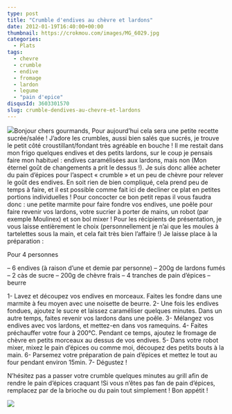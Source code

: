 ```yaml
---
type: post
title: "Crumble d'endives au chèvre et lardons"
date: 2012-01-19T16:40:00+00:00
thumbnail: https://crokmou.com/images/MG_6029.jpg
categories:
  - Plats
tags:
  - chevre
  - crumble
  - endive
  - fromage
  - lardon
  - legume
  - "pain d'epice"
disqusId: 3603301570
slug: crumble-dendives-au-chevre-et-lardons
---
```


[![](http://4.bp.blogspot.com/-R9tGTKzI8_E/TxgrrGWHVeI/AAAAAAAABd0/_MRoYz_9Ygk/s1600/chat.3.gif)](http://4.bp.blogspot.com/-R9tGTKzI8_E/TxgrrGWHVeI/AAAAAAAABd0/_MRoYz_9Ygk/s1600/chat.3.gif)Bonjour chers gourmands, Pour aujourd’hui cela sera une petite recette sucrée/salée ! J’adore les crumbles, aussi bien salés que sucrés, je trouve le petit côté croustillant/fondant très agréable en bouche ! Il me restait dans mon frigo quelques endives et des petits lardons, sur le coup je pensais faire mon habituel : endives caramélisées aux lardons, mais non (Mon éternel goût de changements a prit le dessus !). Je suis donc allée acheter du pain d’épices pour l’aspect « crumble » et un peu de chèvre pour relever le goût des endives. En soit rien de bien compliqué, cela prend peu de temps à faire, et il est possible comme fait ici de decliner ce plat en petites portions individuelles ! Pour concocter ce bon petit repas il vous faudra donc : une petite marmite pour faire fondre vos endives, une poêle pour faire revenir vos lardons, votre sucrier à porter de mains, un robot (par exemple Moulinex) et son bol mixer ! Pour les récipients de présentation, je vous laisse entièrement le choix (personnellement je n’ai que les moules à tartelettes sous la main, et cela fait très bien l’affaire !) Je laisse place à la préparation :

Pour 4 personnes

– 6 endives (à raison d’une et demie par personne)
– 200g de lardons fumés
– 2 càs de sucre
– 200g de chèvre frais
– 4 tranches de pain d’épices
– beurre

1- Lavez et découpez vos endives en morceaux. Faites les fondre dans une marmite à feu moyen avec une noisette de beurre.
2- Une fois les endives fondues, ajoutez le sucre et laissez caraméliser quelques minutes. Dans un autre temps, faites revenir vos lardons dans une poêle.
3- Mélangez vos endives avec vos lardons, et mettez-en dans vos ramequins.
4- Faites préchauffer votre four à 200°C. Pendant ce temps, ajoutez le fromage de chèvre en petits morceaux au dessus de vos endives.
5- Dans votre robot mixer, mixez le pain d’épices ou comme moi, découpez des petits bouts à la main.
6- Parsemez votre préparation de pain d’épices et mettez le tout au four pendant environ 15min.
7- Dégustez !

N’hésitez pas a passer votre crumble quelques minutes au grill afin de rendre le pain d’épices craquant !Si vous n’êtes pas fan de pain d’épices, remplacez par de la brioche ou du pain tout simplement ! Bon appétit !

[![](http://4.bp.blogspot.com/-2bLosyMFac4/TxhFg0sR2dI/AAAAAAAABec/Mzg1OnlXUmM/s1600/Signature+copie.jpg)](http://4.bp.blogspot.com/-2bLosyMFac4/TxhFg0sR2dI/AAAAAAAABec/Mzg1OnlXUmM/s1600/Signature+copie.jpg)